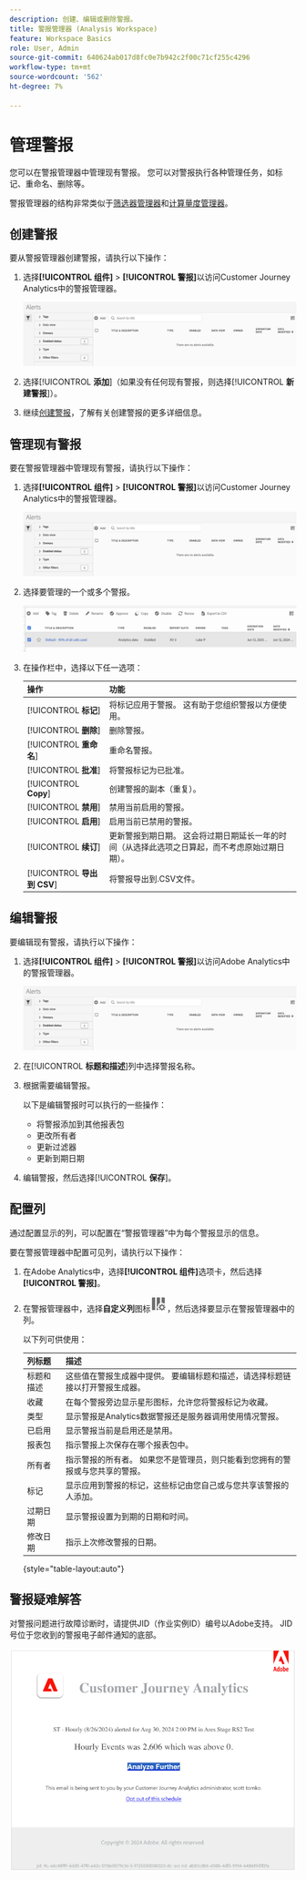 ```yaml
---
description: 创建、编辑或删除警报。
title: 警报管理器 (Analysis Workspace)
feature: Workspace Basics
role: User, Admin
source-git-commit: 640624ab017d8fc0e7b942c2f00c71cf255c4296
workflow-type: tm+mt
source-wordcount: '562'
ht-degree: 7%

---
```


# 管理警报

您可以在警报管理器中管理现有警报。 您可以对警报执行各种管理任务，如标记、重命名、删除等。

警报管理器的结构非常类似于[筛选器管理器](/help/components/filters/manage-filters.md)和[计算量度管理器](/help/components/calc-metrics/cm-workflow/cm-manager.md)。

## 创建警报

要从警报管理器创建警报，请执行以下操作：

1. 选择&#x200B;**[!UICONTROL 组件]** > **[!UICONTROL 警报]**&#x200B;以访问Customer Journey Analytics中的警报管理器。

   ![](assets/alert-manager.png)

1. 选择&#x200B;[!UICONTROL **添加**]（如果没有任何现有警报，则选择&#x200B;[!UICONTROL **新建警报**]）。

1. 继续[创建警报](/help/components/c-intelligent-alerts/alert-builder.md)，了解有关创建警报的更多详细信息。

## 管理现有警报

要在警报管理器中管理现有警报，请执行以下操作：

1. 选择&#x200B;**[!UICONTROL 组件]** > **[!UICONTROL 警报]**&#x200B;以访问Customer Journey Analytics中的警报管理器。

   ![](assets/alert-manager.png)

1. 选择要管理的一个或多个警报。

   ![](assets/alert-manager-tasks.png)

1. 在操作栏中，选择以下任一选项：

   | 操作 | 功能 |
   |---------|----------|
   | [!UICONTROL **标记**] | 将标记应用于警报。 这有助于您组织警报以方便使用。 |
   | [!UICONTROL **删除**] | 删除警报。 |
   | [!UICONTROL **重命名**] | 重命名警报。 |
   | [!UICONTROL **批准**] | 将警报标记为已批准。 |
   | [!UICONTROL **Copy**] | 创建警报的副本（重复）。 |
   | [!UICONTROL **禁用**] | 禁用当前启用的警报。 |
   | [!UICONTROL **启用**] | 启用当前已禁用的警报。 |
   | [!UICONTROL **续订**] | 更新警报到期日期。 这会将过期日期延长一年的时间（从选择此选项之日算起，而不考虑原始过期日期）。 |
   | [!UICONTROL **导出到 CSV**] | 将警报导出到.CSV文件。 |

## 编辑警报

要编辑现有警报，请执行以下操作：

1. 选择&#x200B;**[!UICONTROL 组件]** > **[!UICONTROL 警报]**&#x200B;以访问Adobe Analytics中的警报管理器。

   ![](assets/alert-manager.png)

1. 在&#x200B;[!UICONTROL **标题和描述**]&#x200B;列中选择警报名称。

1. 根据需要编辑警报。

   以下是编辑警报时可以执行的一些操作：

   * 将警报添加到其他报表包
   * 更改所有者
   * 更新过滤器
   * 更新到期日期

1. 编辑警报，然后选择&#x200B;[!UICONTROL **保存**]。

## 配置列

通过配置显示的列，可以配置在“警报管理器”中为每个警报显示的信息。

要在警报管理器中配置可见列，请执行以下操作：

1. 在Adobe Analytics中，选择&#x200B;**[!UICONTROL 组件]**&#x200B;选项卡，然后选择&#x200B;**[!UICONTROL 警报]**。

1. 在警报管理器中，选择&#x200B;**自定义列**&#x200B;图标![自定义列图标](assets/customize-columns-icon.png)，然后选择要显示在警报管理器中的列。

   以下列可供使用：

   | 列标题 | 描述 |
   |---|---|
   | 标题和描述 | 这些值在警报生成器中提供。 要编辑标题和描述，请选择标题链接以打开警报生成器。 |
   | 收藏 | 在每个警报旁边显示星形图标，允许您将警报标记为收藏。<!-- For more information, see [Mark calculated metrics as favorites](/help/components/c-calcmetrics/c-workflow/cm-workflow/cm-favorite.md). --> |
   | 类型 | 显示警报是Analytics数据警报还是服务器调用使用情况警报。 |
   | 已启用 | 显示警报当前是启用还是禁用。 |
   | 报表包 | 指示警报上次保存在哪个报表包中。 |
   | 所有者 | 指示警报的所有者。 如果您不是管理员，则只能看到您拥有的警报或与您共享的警报。 |
   | 标记 | 显示应用到警报的标记，这些标记由您自己或与您共享该警报的人添加。 |
   | 过期日期 | 显示警报设置为到期的日期和时间。 |
   | 修改日期 | 指示上次修改警报的日期。 |

   {style="table-layout:auto"}

   <!-- When "Last used" column is added, add this information as the description: Shows the date when the alert was last used. <p>This information can help you determine whether a component is valuable to users in your organization, where it is used, and if it needs to be deleted or modified.</p><p>Consider the following when viewing this column:</p><ul><li>This information does not include usage from the API, Report Builder, or Data Warehouse.</li><li>For some components, this column might not contain data if the component was last used prior to September 2023.</li></ul> -->

## 警报疑难解答

对警报问题进行故障诊断时，请提供JID（作业实例ID）编号以Adobe支持。 JID号位于您收到的警报电子邮件通知的底部。

![通知电子邮件](assets/alerts-email.PNG)